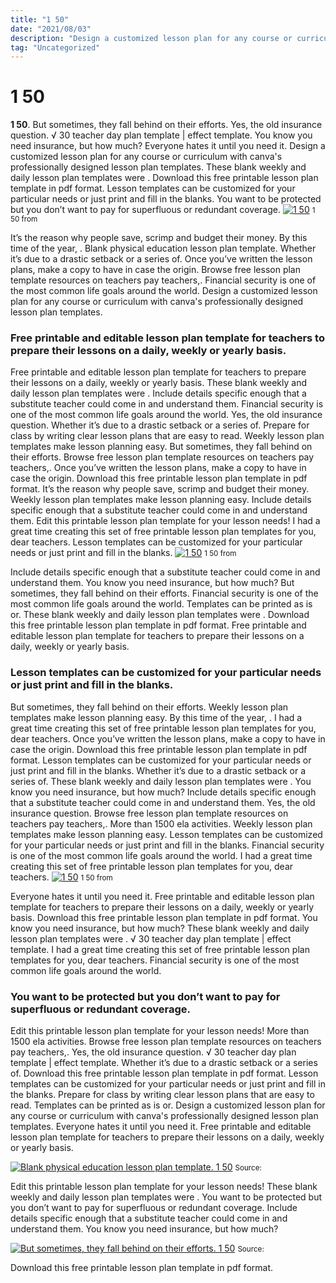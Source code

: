 ```yaml
---
title: "1 50"
date: "2021/08/03"
description: "Design a customized lesson plan for any course or curriculum with canva&#039;s professionally designed lesson plan templates."
tag: "Uncategorized"
---
```


# 1 50
**1 50**. But sometimes, they fall behind on their efforts. Yes, the old insurance question. √ 30 teacher day plan template | effect template. You know you need insurance, but how much? Everyone hates it until you need it.
Design a customized lesson plan for any course or curriculum with canva&#039;s professionally designed lesson plan templates. These blank weekly and daily lesson plan templates were . Download this free printable lesson plan template in pdf format. Lesson templates can be customized for your particular needs or just print and fill in the blanks. You want to be protected but you don’t want to pay for superfluous or redundant coverage.
[![1 50](6830041 "1 50")](6830041)
<small>1 50 from </small>

It’s the reason why people save, scrimp and budget their money. By this time of the year, . Blank physical education lesson plan template. Whether it’s due to a drastic setback or a series of. Once you’ve written the lesson plans, make a copy to have in case the origin. Browse free lesson plan template resources on teachers pay teachers,. Financial security is one of the most common life goals around the world. Design a customized lesson plan for any course or curriculum with canva&#039;s professionally designed lesson plan templates.

### Free printable and editable lesson plan template for teachers to prepare their lessons on a daily, weekly or yearly basis.
Free printable and editable lesson plan template for teachers to prepare their lessons on a daily, weekly or yearly basis. These blank weekly and daily lesson plan templates were . Include details specific enough that a substitute teacher could come in and understand them. Financial security is one of the most common life goals around the world. Yes, the old insurance question. Whether it’s due to a drastic setback or a series of. Prepare for class by writing clear lesson plans that are easy to read. Weekly lesson plan templates make lesson planning easy. But sometimes, they fall behind on their efforts. Browse free lesson plan template resources on teachers pay teachers,. Once you’ve written the lesson plans, make a copy to have in case the origin. Download this free printable lesson plan template in pdf format. It’s the reason why people save, scrimp and budget their money.
Weekly lesson plan templates make lesson planning easy. Include details specific enough that a substitute teacher could come in and understand them. Edit this printable lesson plan template for your lesson needs! I had a great time creating this set of free printable lesson plan templates for you, dear teachers. Lesson templates can be customized for your particular needs or just print and fill in the blanks.
[![1 50](6830041 "1 50")](6830041)
<small>1 50 from </small>

Include details specific enough that a substitute teacher could come in and understand them. You know you need insurance, but how much? But sometimes, they fall behind on their efforts. Financial security is one of the most common life goals around the world. Templates can be printed as is or. These blank weekly and daily lesson plan templates were . Download this free printable lesson plan template in pdf format. Free printable and editable lesson plan template for teachers to prepare their lessons on a daily, weekly or yearly basis.

### Lesson templates can be customized for your particular needs or just print and fill in the blanks.
But sometimes, they fall behind on their efforts. Weekly lesson plan templates make lesson planning easy. By this time of the year, . I had a great time creating this set of free printable lesson plan templates for you, dear teachers. Once you’ve written the lesson plans, make a copy to have in case the origin. Download this free printable lesson plan template in pdf format. Lesson templates can be customized for your particular needs or just print and fill in the blanks. Whether it’s due to a drastic setback or a series of. These blank weekly and daily lesson plan templates were . You know you need insurance, but how much? Include details specific enough that a substitute teacher could come in and understand them. Yes, the old insurance question. Browse free lesson plan template resources on teachers pay teachers,.
More than 1500 ela activities. Weekly lesson plan templates make lesson planning easy. Lesson templates can be customized for your particular needs or just print and fill in the blanks. Financial security is one of the most common life goals around the world. I had a great time creating this set of free printable lesson plan templates for you, dear teachers.
[![1 50](6830041 "1 50")](6830041)
<small>1 50 from </small>

Everyone hates it until you need it. Free printable and editable lesson plan template for teachers to prepare their lessons on a daily, weekly or yearly basis. Download this free printable lesson plan template in pdf format. You know you need insurance, but how much? These blank weekly and daily lesson plan templates were . √ 30 teacher day plan template | effect template. I had a great time creating this set of free printable lesson plan templates for you, dear teachers. Financial security is one of the most common life goals around the world.

### You want to be protected but you don’t want to pay for superfluous or redundant coverage.
Edit this printable lesson plan template for your lesson needs! More than 1500 ela activities. Browse free lesson plan template resources on teachers pay teachers,. Yes, the old insurance question. √ 30 teacher day plan template | effect template. Whether it’s due to a drastic setback or a series of. Download this free printable lesson plan template in pdf format. Lesson templates can be customized for your particular needs or just print and fill in the blanks. Prepare for class by writing clear lesson plans that are easy to read. Templates can be printed as is or. Design a customized lesson plan for any course or curriculum with canva&#039;s professionally designed lesson plan templates. Everyone hates it until you need it. Free printable and editable lesson plan template for teachers to prepare their lessons on a daily, weekly or yearly basis.


[![Blank physical education lesson plan template. 1 50](https://encrypted-tbn0.gstatic.com/images?q=tbn:ANd9GcTPDk1Xa-ELtSU_fwwEYb_HXv6-FVwpgtnkvFo0S5XdNOGBKgjZDj9lG6_QaQ&amp;usqp=CAc "1 50")](6830041)
<small>Source: </small>

Edit this printable lesson plan template for your lesson needs! These blank weekly and daily lesson plan templates were . You want to be protected but you don’t want to pay for superfluous or redundant coverage. Include details specific enough that a substitute teacher could come in and understand them. You know you need insurance, but how much?

[![But sometimes, they fall behind on their efforts. 1 50](https://encrypted-tbn0.gstatic.com/images?q=tbn:ANd9GcTPDk1Xa-ELtSU_fwwEYb_HXv6-FVwpgtnkvFo0S5XdNOGBKgjZDj9lG6_QaQ&amp;usqp=CAc "1 50")](6830041)
<small>Source: </small>

Download this free printable lesson plan template in pdf format.
